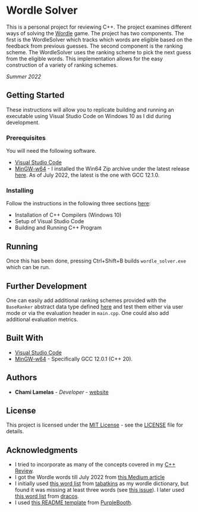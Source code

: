 # Wordle Solver

This is a personal project for reviewing C++. The project examines different ways of solving the [Wordle](https://www.nytimes.com/games/wordle/index.html) game. The project has two components. The first is the WordleSolver which tracks which words are eligible based on the feedback from previous guesses. The second component is the ranking scheme. The WordleSolver uses the ranking scheme to pick the next guess from the eligible words. This implementation allows for the easy construction of a variety of ranking schemes.

*Summer 2022*

## Getting Started

These instructions will allow you to replicate building and running an executable using Visual Studio Code on Windows 10 as I did during development.

### Prerequisites

You will need the following software.
- [Visual Studio Code](https://code.visualstudio.com/)
- [MinGW-w64](https://winlibs.com/) - I installed the Win64 Zip archive under the latest release [here](https://winlibs.com/#download-release). As of July 2022, the latest is the one with GCC 12.1.0.

### Installing

Follow the instructions in the following three sections [here](https://github.com/ChamiLamelas/Cpp_Review/blob/main/README.md):
- Installation of C++ Compilers (Windows 10)
- Setup of Visual Studio Code
- Building and Running C++ Program

## Running

Once this has been done, pressing Ctrl+Shift+B builds `wordle_solver.exe` which can be run. 

## Further Development

One can easily add additional ranking schemes provided with the `BaseRanker` abstract data type defined [here](src/ranker.h) and test them either via user mode or via the evaluation header in `main.cpp`. One could also add additional evaluation metrics.

## Built With

  - [Visual Studio Code](https://code.visualstudio.com/)
  - [MinGW-w64](https://winlibs.com/) - Specifically GCC 12.0.1 (C++ 20).

## Authors

  - **Chami Lamelas** - *Developer* - [website](https://sites.google.com/brandeis.edu/chamilamelas)

## License

This project is licensed under the [MIT License](LICENSE) - see the [LICENSE](LICENSE) file for
details.

## Acknowledgments

  - I tried to incorporate as many of the concepts covered in my [C++ Review](https://github.com/ChamiLamelas/Cpp_Review).
  - I got the Wordle words till July 2022 from [this Medium article](https://medium.com/@owenyin/here-lies-wordle-2021-2027-full-answer-list-52017ee99e86)
  - I initially used [this word list](https://github.com/tabatkins/wordle-list) from [tabatkins](https://github.com/tabatkins) as my wordle dictionary, but found it was missing at least three words (see [this issue](https://github.com/tabatkins/wordle-list/issues/10)). I later used [this word list](https://gist.github.com/dracos/dd0668f281e685bad51479e5acaadb93) from [dracos](https://gist.github.com/dracos).
  - I used [this README template](https://github.com/PurpleBooth/a-good-readme-template#readme) from [PurpleBooth](https://github.com/PurpleBooth).